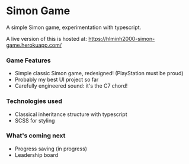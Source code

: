 # Simon Game
<!-- ## H2
### H3
#### H4
##### H5
###### H6 -->

A simple Simon game, experimentation with typescript.

A live version of this is hosted at: https://hlminh2000-simon-game.herokuapp.com/

### Game Features
- Simple classic Simon game, redesigned! (PlayStation must be proud)
- Probably my best UI project so far
- Carefully engineered sound: it's the C7 chord!

### Technologies used
- Classical inheritance structure with typescript
- SCSS for styling

### What's coming next
- Progress saving (in progress)
- Leadership board

<!-- Alt-H1 -->
<!-- ====== -->

<!-- Alt-H2 -->
<!-- ------ -->
